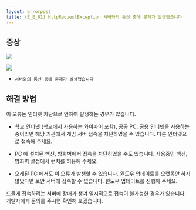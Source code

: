 ```yaml
---
layout: errorpost
title: (E_E_01) HttpRequestException 서버와의 통신 중에 문제가 발생했습니다
---
```


## 증상

![]({{site.url}}/assets/E_E_01_01.png)

![]({{site.url}}/assets/E_E_01_02.png)

- `서버와의 통신 중에 문제가 발생했습니다`

## 해결 방법

이 오류는 인터넷 차단으로 인하여 발생하는 경우가 많습니다. 

- 학교 인터넷 (학교에서 사용하는 와이파이 포함), 공공 PC, 공용 인터넷을 사용하는 중이라면 해당 기관에서 게임 서버 접속을 차단하였을 수 있습니다. 다른 인터넷으로 접속해 주세요.

- PC 에 설치된 백신, 방화벽에서 접속을 차단하였을 수도 있습니다. 사용중인 백신, 방화벽 설정에서 런처를 허용해 주세요.

- 오래된 PC 에서도 이 오류가 발생할 수 있습니다. 윈도우 업데이트를 오랫동안 하지 않았다면 보안 서버에 접속할 수 없습니다. 윈도우 업데이트를 진행해 주세요. 

드물게 접속하려는 서버에 장애가 생겨 일시적으로 접속이 불가능한 경우가 있습니다. 개발자에게 문의를 주시면 확인해 보겠습니다. 
